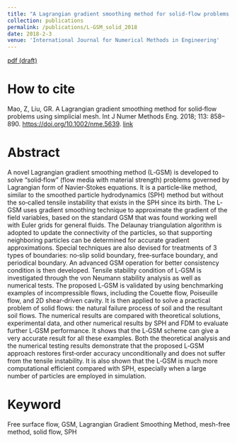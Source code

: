 ```yaml
---
title: "A Lagrangian gradient smoothing method for solid‐flow problems using simplicial mesh"
collection: publications
permalink: /publications/L-GSM_solid_2018
date: 2018-2-3
venue: 'International Journal for Numerical Methods in Engineering'
---
```

[pdf (draft)](https://www.researchgate.net/publication/319265950_A_Lagrangian_gradient_smoothing_method_L-GSM_for_solid-flow_problems_using_simplicial_mesh)

# How to cite 
Mao, Z, Liu, GR. A Lagrangian gradient smoothing method for solid‐flow problems using simplicial mesh. Int J Numer Methods Eng. 2018; 113: 858– 890. https://doi.org/10.1002/nme.5639. [link]('https://onlinelibrary.wiley.com/doi/abs/10.1002/nme.5639')

# Abstract
A novel Lagrangian gradient smoothing method (L‐GSM) is developed to solve “solid‐flow” (flow media with material strength) problems governed by Lagrangian form of Navier‐Stokes equations. It is a particle‐like method, similar to the smoothed particle hydrodynamics (SPH) method but without the so‐called tensile instability that exists in the SPH since its birth. The L‐GSM uses gradient smoothing technique to approximate the gradient of the field variables, based on the standard GSM that was found working well with Euler grids for general fluids. The Delaunay triangulation algorithm is adopted to update the connectivity of the particles, so that supporting neighboring particles can be determined for accurate gradient approximations. Special techniques are also devised for treatments of 3 types of boundaries: no‐slip solid boundary, free‐surface boundary, and periodical boundary. An advanced GSM operation for better consistency condition is then developed. Tensile stability condition of L‐GSM is investigated through the von Neumann stability analysis as well as numerical tests. The proposed L‐GSM is validated by using benchmarking examples of incompressible flows, including the Couette flow, Poiseuille flow, and 2D shear‐driven cavity. It is then applied to solve a practical problem of solid flows: the natural failure process of soil and the resultant soil flows. The numerical results are compared with theoretical solutions, experimental data, and other numerical results by SPH and FDM to evaluate further L‐GSM performance. It shows that the L‐GSM scheme can give a very accurate result for all these examples. Both the theoretical analysis and the numerical testing results demonstrate that the proposed L‐GSM approach restores first‐order accuracy unconditionally and does not suffer from the tensile instability. It is also shown that the L‐GSM is much more computational efficient compared with SPH, especially when a large number of particles are employed in simulation.

# Keyword
Free surface flow, GSM, Lagrangian Gradient Smoothing Method, mesh-free method, solid flow, SPH
